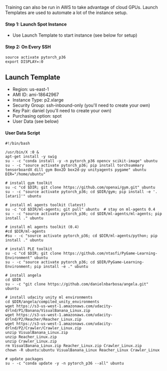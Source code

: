 Training can also be run in AWS to take advantage of cloud GPUs.  Launch Templates are used to automate a lot of the instance setup.


#### Step 1: Launch Spot Instance
- Use Launch Template to start instance (see below for setup)


#### Step 2: On Every SSH
```
source activate pytorch_p36
export DISPLAY=:0
```



## Launch Template
- Region: us-east-1
- AMI ID: ami-18642967
- Instance Type: p2.xlarge
- Security Group: ssh-inbound-only  (you'll need to create your own)
- Key Pair: daniel  (you'll need to create your own)
- Purchasing option: spot
- User Data (see below)


#### User Data Script

```
#!/bin/bash

/usr/bin/X :0 &
apt-get install -y swig
su - -c "conda install -y -n pytorch_p36 opencv scikit-image" ubuntu
su - -c "source activate pytorch_p36; pip install torchsummary tensorboardX dill gym Box2D box2d-py unityagents pygame" ubuntu
DIR="/home/ubuntu"

# install gym toolkit
su -c "cd $DIR; git clone https://github.com/openai/gym.git" ubuntu
su - -c "source activate pytorch_p36; cd $DIR/gym; pip install -e '.[atari]'" ubuntu

# install ml agents toolkit (latest)
su -c "cd $DIR/ml-agents; git pull" ubuntu  # stay on ml-agents 0.4
su - -c "source activate pytorch_p36; cd $DIR/ml-agents/ml-agents; pip install ." ubuntu

# install ml agents toolkit (0.4)
#cd $DIR/ml-agents
#su - -c "source activate pytorch_p36; cd $DIR/ml-agents/python; pip install ." ubuntu

# install PLE toolkit
su -c "cd $DIR; git clone https://github.com/ntasfi/PyGame-Learning-Environment" ubuntu
su - -c "source activate pytorch_p36; cd $DIR/PyGame-Learning-Environment; pip install -e ." ubuntu

# install angela
cd $DIR
su - -c "git clone https://github.com/danielnbarbosa/angela.git" ubuntu

# install udacity unity ml environments
cd $DIR/angela/compiled_unity_environments
wget https://s3-us-west-1.amazonaws.com/udacity-drlnd/P1/Banana/VisualBanana_Linux.zip
wget https://s3-us-west-1.amazonaws.com/udacity-drlnd/P2/Reacher/Reacher_Linux.zip
wget https://s3-us-west-1.amazonaws.com/udacity-drlnd/P2/Crawler/Crawler_Linux.zip
unzip VisualBanana_Linux.zip
unzip Reacher_Linux.zip
unzip Crawler_Linux.zip
rm VisualBanana_Linux.zip Reacher_Linux.zip Crawler_Linux.zip
chown -R ubuntu:ubuntu VisualBanana_Linux Reacher_Linux Crawler_Linux

# update packages
su - -c "conda update -y -n pytorch_p36 --all" ubuntu
```

